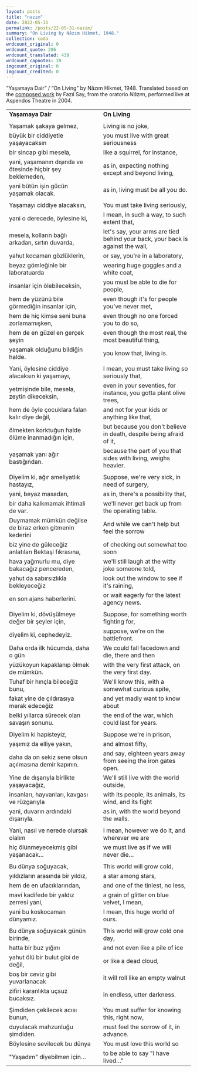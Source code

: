```yaml
---
layout: posts
title: "nazım"
date: 2022-05-31
permalink: /posts/22-05-31-nazim/
summary: "On Living by Nâzım Hikmet, 1948."
collection: coda
wrdcount_original: 0
wrdcount_quote: 286
wrdcount_translated: 439
wrdcount_capnotes: 39
imgcount_original: 0
imgcount_credited: 0
---
```

<span class="text-body-credit">“Yaşamaya Dair” / “On Living” by Nâzım Hikmet, 1948. Translated based on the [composed work](https://fazilsay.com/music/) by Fazıl Say, from the oratorio *Nâzım*, performed live at Aspendos Theatre in 2004.</span>

| | | |
|-|-|-|
|<span class="text-body-quote">**Yaşamaya Dair**</span>| |<span class="text-onliving">**On Living**</span>|
| | | |
|<span class="text-body-quote">Yaşamak şakaya gelmez,</span>| |<span class="text-onliving">Living is no joke,</span>|
|<span class="text-body-quote">büyük bir ciddiyetle yaşayacaksın</span>| |<span class="text-onliving">you must live with great seriousness</span>|
|<span class="text-body-quote">bir sincap gibi mesela,</span>| |<span class="text-onliving">like a squirrel, for instance,</span>|
|<span class="text-body-quote">yani, yaşamanın dışında ve ötesinde hiçbir şey beklemeden,</span>| |<span class="text-onliving">as in, expecting nothing except and beyond living,</span>|
|<span class="text-body-quote">yani bütün işin gücün yaşamak olacak.</span>| |<span class="text-onliving">as in, living must be all you do.</span>|
| | | |
|<span class="text-body-quote">Yaşamayı ciddiye alacaksın,</span>| |<span class="text-onliving">You must take living seriously,</span>|
|<span class="text-body-quote">yani o derecede, öylesine ki,</span>| |<span class="text-onliving">I mean, in such a way, to such extent that,</span>|
|<span class="text-body-quote">mesela, kolların bağlı arkadan, sırtın duvarda,</span>| |<span class="text-onliving">let's say, your arms are tied behind your back, your back is against the wall,</span>|
|<span class="text-body-quote">yahut kocaman gözlüklerin,</span>| |<span class="text-onliving">or say, you're in a laboratory,</span>|
|<span class="text-body-quote">beyaz gömleğinle bir laboratuarda</span>| |<span class="text-onliving">wearing huge goggles and a white coat,</span>|
|<span class="text-body-quote">insanlar için ölebileceksin,</span>| |<span class="text-onliving">you must be able to die for people,</span>|
|<span class="text-body-quote">hem de yüzünü bile görmediğin insanlar için,</span>| |<span class="text-onliving">even though it's for people you've never met,</span>|
|<span class="text-body-quote">hem de hiç kimse seni buna zorlamamışken,</span>| |<span class="text-onliving">even though no one forced you to do so,</span>|
|<span class="text-body-quote">hem de en güzel en gerçek şeyin</span>| |<span class="text-onliving">even though the most real, the most beautiful thing,</span>|
|<span class="text-body-quote">yaşamak olduğunu bildiğin halde.</span>| |<span class="text-onliving">you know that, living is.</span>|
| | | |
|<span class="text-body-quote">Yani, öylesine ciddiye alacaksın ki yaşamayı,</span>| |<span class="text-onliving">I mean, you must take living so seriously that,</span>|
|<span class="text-body-quote">yetmişinde bile, mesela, zeytin dikeceksin,</span>| |<span class="text-onliving">even in your seventies, for instance, you gotta plant olive trees,</span>|
|<span class="text-body-quote">hem de öyle çocuklara falan kalır diye değil,</span>| |<span class="text-onliving">and not for your kids or anything like that,</span>|
|<span class="text-body-quote">ölmekten korktuğun halde ölüme inanmadığın için,</span>| |<span class="text-onliving">but because you don't believe in death, despite being afraid of it,</span>|
|<span class="text-body-quote">yaşamak yanı ağır bastığından.</span>| |<span class="text-onliving">because the part of you that sides with living, weighs heavier.</span>|
| | | |
|<span class="text-body-quote">Diyelim ki, ağır ameliyatlık hastayız,</span>| |<span class="text-onliving">Suppose, we're very sick, in need of surgery,</span>|
|<span class="text-body-quote">yani, beyaz masadan,</span>| |<span class="text-onliving">as in, there's a possibility that,</span>|
|<span class="text-body-quote">bir daha kalkmamak ihtimali de var.</span>| |<span class="text-onliving">we'll never get back up from the operating table.</span>|
|<span class="text-body-quote">Duymamak mümkün değilse de biraz erken gitmenin kederini</span>| |<span class="text-onliving">And while we can't help but feel the sorrow</span>|
|<span class="text-body-quote">biz yine de güleceğiz anlatılan Bektaşi fıkrasına,</span>| |<span class="text-onliving">of checking out somewhat too soon</span>|
|<span class="text-body-quote">hava yağmurlu mu, diye bakacağız pencereden,</span>| |<span class="text-onliving">we'll still laugh at the witty joke someone told,</span>|
|<span class="text-body-quote">yahut da sabırsızlıkla bekleyeceğiz</span>| |<span class="text-onliving">look out the window to see if it's raining,</span>|
|<span class="text-body-quote">en son ajans haberlerini.</span>| |<span class="text-onliving">or wait eagerly for the latest agency news.</span>|
| | | |
|<span class="text-body-quote">Diyelim ki, dövüşülmeye değer bir şeyler için,</span>| |<span class="text-onliving">Suppose, for something worth fighting for,</span>|
|<span class="text-body-quote">diyelim ki, cephedeyiz.</span>| |<span class="text-onliving">suppose, we're on the battlefront.</span>|
|<span class="text-body-quote">Daha orda ilk hücumda, daha o gün</span>| |<span class="text-onliving">We could fall facedown and die, there and then</span>|
|<span class="text-body-quote">yüzükoyun kapaklanıp ölmek de mümkün.</span>| |<span class="text-onliving">with the very first attack, on the very first day.</span>|
|<span class="text-body-quote">Tuhaf bir hınçla bileceğiz bunu,</span>| |<span class="text-onliving">We'll know this, with a somewhat curious spite,</span>|
|<span class="text-body-quote">fakat yine de çıldırasıya merak edeceğiz</span>| |<span class="text-onliving">and yet madly want to know about</span>|
|<span class="text-body-quote">belki yıllarca sürecek olan savaşın sonunu.</span>| |<span class="text-onliving">the end of the war, which could last for years.</span>|
| | | |
|<span class="text-body-quote">Diyelim ki hapisteyiz,</span>| |<span class="text-onliving">Suppose we're in prison,</span>|
|<span class="text-body-quote">yaşımız da elliye yakın,</span>| |<span class="text-onliving">and almost fifty,</span>|
|<span class="text-body-quote">daha da on sekiz sene olsun açılmasına demir kapının.</span>| |<span class="text-onliving">and say, eighteen years away from seeing the iron gates open.</span>|
|<span class="text-body-quote">Yine de dışarıyla birlikte yaşayacağız,</span>| |<span class="text-onliving">We'll still live with the world outside,</span>|
|<span class="text-body-quote">insanları, hayvanları, kavgası ve rüzgarıyla</span>| |<span class="text-onliving">with its people, its animals, its wind, and its fight</span>|
|<span class="text-body-quote">yani, duvarın ardındaki dışarıyla.</span>| |<span class="text-onliving">as in, with the world beyond the walls.</span>|
| | | |
|<span class="text-body-quote">Yani, nasıl ve nerede olursak olalım</span>| |<span class="text-onliving">I mean, however we do it, and wherever we are</span>|
|<span class="text-body-quote">hiç ölünmeyecekmiş gibi yaşanacak…</span>| |<span class="text-onliving">we must live as if we will never die…</span>|
| | | |
|<span class="text-body-quote">Bu dünya soğuyacak,</span>| |<span class="text-onliving">This world will grow cold,</span>|
|<span class="text-body-quote">yıldızların arasında bir yıldız,</span>| |<span class="text-onliving">a star among stars,</span>|
|<span class="text-body-quote">hem de en ufacıklarından,</span>| |<span class="text-onliving">and one of the tiniest, no less,</span>|
|<span class="text-body-quote">mavi kadifede bir yaldız zerresi yani,</span>| |<span class="text-onliving">a grain of glitter on blue velvet, I mean,</span>|
|<span class="text-body-quote">yani bu koskocaman dünyamız.</span>| |<span class="text-onliving">I mean, this huge world of ours.</span>|
| | | |
|<span class="text-body-quote">Bu dünya soğuyacak günün birinde,</span>| |<span class="text-onliving">This world will grow cold one day,</span>|
|<span class="text-body-quote">hatta bir buz yığını</span>| |<span class="text-onliving">and not even like a pile of ice</span>|
|<span class="text-body-quote">yahut ölü bir bulut gibi de değil,</span>| |<span class="text-onliving">or like a dead cloud,</span>|
|<span class="text-body-quote">boş bir ceviz gibi yuvarlanacak</span>| |<span class="text-onliving">it will roll like an empty walnut</span>|
|<span class="text-body-quote">zifiri karanlıkta uçsuz bucaksız.</span>| |<span class="text-onliving">in endless, utter darkness.</span>|
| | | |
|<span class="text-body-quote">Şimdiden çekilecek acısı bunun,</span>| |<span class="text-onliving">You must suffer for knowing this, right now,</span>|
|<span class="text-body-quote">duyulacak mahzunluğu şimdiden.</span>| |<span class="text-onliving">must feel the sorrow of it, in advance.</span>|
|<span class="text-body-quote">Böylesine sevilecek bu dünya</span>| |<span class="text-onliving">You must love this world so</span>|
|<span class="text-body-quote">"Yaşadım" diyebilmen için…</span>| |<span class="text-onliving">to be able to say "I have lived…"</span>|
